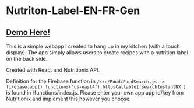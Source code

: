 # Nutriton-Label-EN-FR-Gen

## [Demo Here!](https://npkevin.github.io/Recipe-Cards/)

This is a simple webapp I created to hang up in my kitchen (with a touch display). The app simply allows users to create recipes with a nutrition label on the back side.

Created with React and Nutritionix API.

Definition for the Firebase function in ```/src/Food/FoodSearch.js -> firebase.app().functions('us-east4').httpsCallable('searchInstantNX')```
is found in /functions/index.js. Please enter your own app app id/key from Nutritionix and implement this however you choose.
